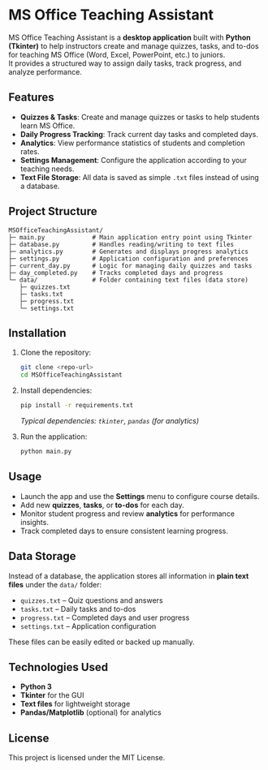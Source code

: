 # MS Office Teaching Assistant

MS Office Teaching Assistant is a **desktop application** built with **Python (Tkinter)** to help instructors create and manage quizzes, tasks, and to-dos for teaching MS Office (Word, Excel, PowerPoint, etc.) to juniors.  
It provides a structured way to assign daily tasks, track progress, and analyze performance.

## Features
- **Quizzes & Tasks**: Create and manage quizzes or tasks to help students learn MS Office.
- **Daily Progress Tracking**: Track current day tasks and completed days.
- **Analytics**: View performance statistics of students and completion rates.
- **Settings Management**: Configure the application according to your teaching needs.
- **Text File Storage**: All data is saved as simple `.txt` files instead of using a database.

## Project Structure
```
MSOfficeTeachingAssistant/
├─ main.py             # Main application entry point using Tkinter
├─ database.py         # Handles reading/writing to text files
├─ analytics.py        # Generates and displays progress analytics
├─ settings.py         # Application configuration and preferences
├─ current_day.py      # Logic for managing daily quizzes and tasks
├─ day_completed.py    # Tracks completed days and progress
└─ data/               # Folder containing text files (data store)
   ├─ quizzes.txt
   ├─ tasks.txt
   ├─ progress.txt
   └─ settings.txt
```

## Installation
1. Clone the repository:
   ```bash
   git clone <repo-url>
   cd MSOfficeTeachingAssistant
   ```

2. Install dependencies:
   ```bash
   pip install -r requirements.txt
   ```
   *Typical dependencies: `tkinter`, `pandas` (for analytics)*

3. Run the application:
   ```bash
   python main.py
   ```

## Usage
- Launch the app and use the **Settings** menu to configure course details.
- Add new **quizzes**, **tasks**, or **to-dos** for each day.
- Monitor student progress and review **analytics** for performance insights.
- Track completed days to ensure consistent learning progress.

## Data Storage
Instead of a database, the application stores all information in **plain text files** under the `data/` folder:
- `quizzes.txt` – Quiz questions and answers
- `tasks.txt` – Daily tasks and to-dos
- `progress.txt` – Completed days and user progress
- `settings.txt` – Application configuration

These files can be easily edited or backed up manually.

## Technologies Used
- **Python 3**
- **Tkinter** for the GUI
- **Text files** for lightweight storage
- **Pandas/Matplotlib** (optional) for analytics

## License
This project is licensed under the MIT License.
